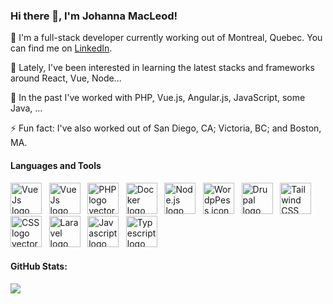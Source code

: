 ### Hi there 👋, I'm Johanna MacLeod!

:ocean: I'm a full-stack developer currently working out of Montreal, Quebec. You can find me on [LinkedIn](https://ca.linkedin.com/in/johannamacleod).

🌱 Lately, I've been interested in learning the latest stacks and frameworks around React, Vue, Node...

🔭 In the past I've worked with PHP, Vue.js, Angular.js, JavaScript, some Java, ...

⚡ Fun fact: I've also worked out of San Diego, CA; Victoria, BC; and Boston, MA.

<!-- #### Languages and Tools: //-->
#### Languages and Tools
<p>
  <img src="https://cdn.worldvectorlogo.com/logos/vue-js-1.svg" alt="Vue Js logo vector" width="auto" height="50">&#8192
  <img src="https://cdn.worldvectorlogo.com/logos/react-2.svg" alt="Vue Js logo vector" width="auto" height="50">&#8192
  <img src="https://cdn.worldvectorlogo.com/logos/php-1.svg" alt="PHP logo vector" width="auto" height="50">&#8192
  <img src="https://cdn.worldvectorlogo.com/logos/docker.svg" alt="Docker logo vector" width="auto" height="50">&#8192
  <img src="https://cdn.worldvectorlogo.com/logos/nodejs-1.svg" alt="Node.js logo vector" width="auto" height="50">&#8192
  <img src="https://cdn.worldvectorlogo.com/logos/wordpress-icon-1.svg" alt="WordpPess icon logo vector"  width="auto" height="50">&#8192
  <img src="https://cdn.worldvectorlogo.com/logos/drupal.svg" alt="Drupal logo vector" width="auto" height="50">&#8192
  <img src="https://cdn.worldvectorlogo.com/logos/tailwind-css-2.svg" alt="Tailwind CSS logo vector" width="auto" height="50">&#8192
  <img src="https://cdn.worldvectorlogo.com/logos/css-3.svg" alt="CSS logo vector" width="auto" height="50">&#8192
  <img src="https://cdn.worldvectorlogo.com/logos/laravel-1.svg" alt="Laravel logo vector" width="auto" height="50">&#8192
  <img class="larger" src="https://cdn.worldvectorlogo.com/logos/logo-javascript.svg" alt="Javascript logo vector" width="auto" height="50">&#8192
  <img class="larger" src="https://cdn.worldvectorlogo.com/logos/typescript.svg" alt="Typescript logo vector" width="auto" height="50">&#8192
</p>

#### GitHub Stats:
<img src="http://github-readme-streak-stats.herokuapp.com?user=jn-macleod&theme=transparent" />

<!--
**jn-macleod/jn-macleod** is a ✨ _special_ ✨ repository because its `README.md` (this file) appears on your GitHub profile.

Here are some ideas to get you started:

- 🔭 I’m currently working on ...
- 🌱 I’m currently learning ...
- 👯 I’m looking to collaborate on ...
- 🤔 I’m looking for help with ...
- 💬 Ask me about ...
- 📫 How to reach me: ...
- 😄 Pronouns: ...
- ⚡ Fun fact: ...
-->

